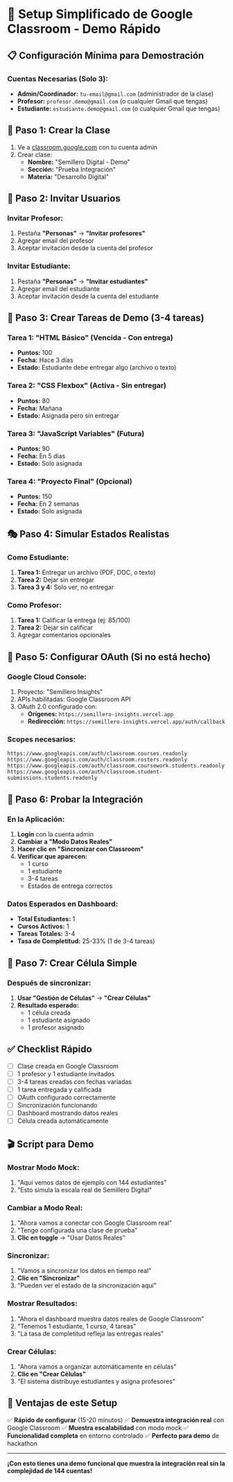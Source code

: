 # 🎯 Setup Simplificado de Google Classroom - Demo Rápido

## 📋 Configuración Mínima para Demostración

### Cuentas Necesarias (Solo 3):
- **Admin/Coordinador:** `tu-email@gmail.com` (administrador de la clase)
- **Profesor:** `profesor.demo@gmail.com` (o cualquier Gmail que tengas)
- **Estudiante:** `estudiante.demo@gmail.com` (o cualquier Gmail que tengas)

## 🚀 Paso 1: Crear la Clase

1. Ve a [classroom.google.com](https://classroom.google.com) con tu cuenta admin
2. Crear clase:
   - **Nombre:** "Semillero Digital - Demo"
   - **Sección:** "Prueba Integración"
   - **Materia:** "Desarrollo Digital"

## 👥 Paso 2: Invitar Usuarios

### Invitar Profesor:
1. Pestaña **"Personas"** → **"Invitar profesores"**
2. Agregar email del profesor
3. Aceptar invitación desde la cuenta del profesor

### Invitar Estudiante:
1. Pestaña **"Personas"** → **"Invitar estudiantes"**  
2. Agregar email del estudiante
3. Aceptar invitación desde la cuenta del estudiante

## 📝 Paso 3: Crear Tareas de Demo (3-4 tareas)

### Tarea 1: "HTML Básico" (Vencida - Con entrega)
- **Puntos:** 100
- **Fecha:** Hace 3 días
- **Estado:** Estudiante debe entregar algo (archivo o texto)

### Tarea 2: "CSS Flexbox" (Activa - Sin entregar)
- **Puntos:** 80  
- **Fecha:** Mañana
- **Estado:** Asignada pero sin entregar

### Tarea 3: "JavaScript Variables" (Futura)
- **Puntos:** 90
- **Fecha:** En 5 días
- **Estado:** Solo asignada

### Tarea 4: "Proyecto Final" (Opcional)
- **Puntos:** 150
- **Fecha:** En 2 semanas
- **Estado:** Solo asignada

## 🎭 Paso 4: Simular Estados Realistas

### Como Estudiante:
1. **Tarea 1:** Entregar un archivo (PDF, DOC, o texto)
2. **Tarea 2:** Dejar sin entregar
3. **Tarea 3 y 4:** Solo ver, no entregar

### Como Profesor:
1. **Tarea 1:** Calificar la entrega (ej: 85/100)
2. **Tarea 2:** Dejar sin calificar
3. Agregar comentarios opcionales

## 🔧 Paso 5: Configurar OAuth (Si no está hecho)

### Google Cloud Console:
1. Proyecto: "Semillero Insights"
2. APIs habilitadas: Google Classroom API
3. OAuth 2.0 configurado con:
   - **Orígenes:** `https://semillero-insights.vercel.app`
   - **Redirección:** `https://semillero-insights.vercel.app/auth/callback`

### Scopes necesarios:
```
https://www.googleapis.com/auth/classroom.courses.readonly
https://www.googleapis.com/auth/classroom.rosters.readonly  
https://www.googleapis.com/auth/classroom.coursework.students.readonly
https://www.googleapis.com/auth/classroom.student-submissions.students.readonly
```

## 🧪 Paso 6: Probar la Integración

### En la Aplicación:
1. **Login** con la cuenta admin
2. **Cambiar a "Modo Datos Reales"**
3. **Hacer clic en "Sincronizar con Classroom"**
4. **Verificar que aparecen:**
   - 1 curso
   - 1 estudiante  
   - 3-4 tareas
   - Estados de entrega correctos

### Datos Esperados en Dashboard:
- **Total Estudiantes:** 1
- **Cursos Activos:** 1
- **Tareas Totales:** 3-4
- **Tasa de Completitud:** 25-33% (1 de 3-4 tareas)

## 🎯 Paso 7: Crear Célula Simple

### Después de sincronizar:
1. **Usar "Gestión de Células"** → **"Crear Células"**
2. **Resultado esperado:**
   - 1 célula creada
   - 1 estudiante asignado
   - 1 profesor asignado

## ✅ Checklist Rápido

- [ ] Clase creada en Google Classroom
- [ ] 1 profesor y 1 estudiante invitados
- [ ] 3-4 tareas creadas con fechas variadas
- [ ] 1 tarea entregada y calificada
- [ ] OAuth configurado correctamente
- [ ] Sincronización funcionando
- [ ] Dashboard mostrando datos reales
- [ ] Célula creada automáticamente

## 🎬 Script para Demo

### Mostrar Modo Mock:
1. "Aquí vemos datos de ejemplo con 144 estudiantes"
2. "Esto simula la escala real de Semillero Digital"

### Cambiar a Modo Real:
1. "Ahora vamos a conectar con Google Classroom real"
2. "Tengo configurada una clase de prueba"
3. **Clic en toggle** → "Usar Datos Reales"

### Sincronizar:
1. "Vamos a sincronizar los datos en tiempo real"
2. **Clic en "Sincronizar"**
3. "Pueden ver el estado de la sincronización aquí"

### Mostrar Resultados:
1. "Ahora el dashboard muestra datos reales de Google Classroom"
2. "Tenemos 1 estudiante, 1 curso, 4 tareas"
3. "La tasa de completitud refleja las entregas reales"

### Crear Células:
1. "Ahora vamos a organizar automáticamente en células"
2. **Clic en "Crear Células"**
3. "El sistema distribuye estudiantes y asigna profesores"

## 🚀 Ventajas de este Setup

✅ **Rápido de configurar** (15-20 minutos)
✅ **Demuestra integración real** con Google Classroom
✅ **Muestra escalabilidad** con modo mock
✅ **Funcionalidad completa** en entorno controlado
✅ **Perfecto para demo** de hackathon

---

**¡Con esto tienes una demo funcional que muestra la integración real sin la complejidad de 144 cuentas!**
